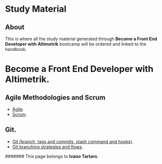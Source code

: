 # Study Material

## About

This is where all the study material generated through **Become a Front End Developer with Altimetrik** bootcamp will be ordered and linked to the handbook.

# **Become a Front End Developer with Altimetrik.**

## Agile Methodologies and Scrum
  - [Agile](https://docs.google.com/document/d/1cX7EB7_SSi_8QXasacWMSBLyzs0M_1udCuQatMJe6qk/edit#heading=h.xrcolke4ykat).
  - [Scrum](https://docs.google.com/document/d/1cX7EB7_SSi_8QXasacWMSBLyzs0M_1udCuQatMJe6qk/edit#heading=h.cnu1ce237qu6).

## Git.
  - [Git (branch, tags and commits, stash command and hooks)](https://docs.google.com/document/d/1cX7EB7_SSi_8QXasacWMSBLyzs0M_1udCuQatMJe6qk/edit#heading=h.3xi0ogsuzq18).
  - [Git branching strategies and flows](https://docs.google.com/document/d/1cX7EB7_SSi_8QXasacWMSBLyzs0M_1udCuQatMJe6qk/edit#heading=h.guz29fw8hlnt).




####### This page belongs to **Ivano Tartaro**.
